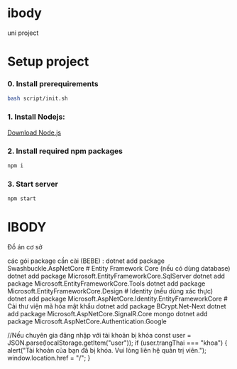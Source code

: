 # ibody
uni project

# Setup project

### 0. Install prerequirements

```bash
bash script/init.sh
```

### 1. Install Nodejs:
[Download Node.js](https://nodejs.org/en/download)

### 2. Install required npm packages
```bash
npm i
```
### 3. Start server
```bash
npm start
```

# IBODY
Đồ án cơ sở

các gói package cần cài (BEBE) :
    dotnet add package Swashbuckle.AspNetCore
    # Entity Framework Core (nếu có dùng database)
    dotnet add package Microsoft.EntityFrameworkCore.SqlServer
    dotnet add package Microsoft.EntityFrameworkCore.Tools
    dotnet add package Microsoft.EntityFrameworkCore.Design
    # Identity (nếu dùng xác thực)
    dotnet add package Microsoft.AspNetCore.Identity.EntityFrameworkCore
    # Cài thư viện mã hóa mật khẩu
    dotnet add package BCrypt.Net-Next
    dotnet add package Microsoft.AspNetCore.SignalR.Core
    mongo
    dotnet add package Microsoft.AspNetCore.Authentication.Google



//Nếu chuyên gia đăng nhập với tài khoản bị khóa
const user = JSON.parse(localStorage.getItem("user"));
if (user.trangThai === "khoa") {
  alert("Tài khoản của bạn đã bị khóa. Vui lòng liên hệ quản trị viên.");
  window.location.href = "/";
}
